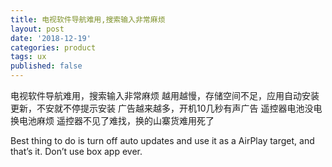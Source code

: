 ```yaml
---
title: 电视软件导航难用,搜索输入非常麻烦
layout: post
date: '2018-12-19'
categories: product
tags: ux
published: false
---
```


电视软件导航难用，搜索输入非常麻烦
越用越慢，存储空间不足，应用自动安装更新，不安就不停提示安装
广告越来越多，开机10几秒有声广告
遥控器电池没电换电池麻烦
遥控器不见了难找，换的山寨货难用死了

Best thing to do is turn off auto updates and use it as a AirPlay target, and that’s it. Don’t use box app ever.

